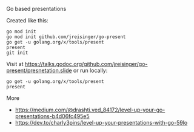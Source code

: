 Go based presentations

Created like this:

```
go mod init
go mod init github.com/jreisinger/go-present
go get -u golang.org/x/tools/present
present
git init
```

Visit at https://talks.godoc.org/github.com/jreisinger/go-present/presnetation.slide or run locally:

```
go get -u golang.org/x/tools/present
present
```

More

* https://medium.com/@drashti.ved_84172/level-up-your-go-presentations-b4d06fc495e5
* https://dev.to/charly3pins/level-up-your-presentations-with-go-59lo
